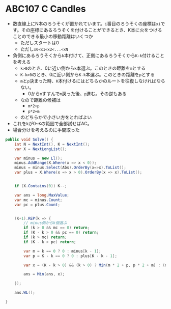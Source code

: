 ﻿# ABC107 C Candles
- 数直線上にN本のろうそくが置かれています。`i`番目のろうそくの座標は`xi`です。その座標にあるろうそくを付けることができるとき、K本に火をつけることのできる最小の移動距離はいくつか
  - ただしスタートは0
  - ただし`x0<x1<x2<...<xN`
- 負側にあるろうそくから`k`本付けて、正側にあるろうそくから`K-k`付けることを考える
  - `k>0`のとき、0に近い側から`k`本選ぶ。このときの距離を`m`とする
  - `K-k>0`のとき、0に近い側から`K-k`本選ぶ。このときの距離を`p`とする
  - `m`と`p`決まった時、`K`本付けるにはどちらかのルートを往復しなければならない。
    - 0から`m`すすんで`m`戻った後、`p`進む。その逆もある
  - なので距離の候補は
    - `m*2+p`
    - `p*2+m`
  - のどちらかで小さい方をとればよい
- これを`k`が0~`K`の範囲で全部試せばAC。
- 場合分けを考えるのに手間取った
```cs
public void Solve() {
    int N = NextInt(), K = NextInt();
    var X = NextLongList();

    var minus = new Ll();
    minus.AddRange(X.Where(x => x < 0));
    minus = minus.Select(Abs).OrderBy(x=>x).ToList();
    var plus = X.Where(x => x > 0).OrderBy(x => x).ToList();


    if (X.Contains(0)) K--;

    var ans = long.MaxValue;
    var mc = minus.Count;
    var pc = plus.Count;


    (K+1).REP(k => {
        // minus側からk個選ぶ
        if (k > 0 && mc == 0) return;
        if (K - k > 0 && pc == 0) return;
        if (k > mc) return;
        if (K - k > pc) return;

        var m = k == 0 ? 0 : minus[k - 1];
        var p = K - k == 0 ? 0 : plus[K - k - 1];

        var x = (K - k > 0) && (k > 0) ? Min(m * 2 + p, p * 2 + m) : (m + p);

        ans = Min(ans, x);

    });

    ans.WL();

}
```